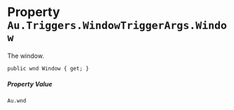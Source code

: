 # Property `Au.Triggers.WindowTriggerArgs.Window`

The window.

```
public wnd Window { get; }
```

##### Property Value

`Au.wnd`
